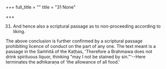 +++
full_title = ""
title = "31 None"

+++


31. And hence also a scriptural passage as to non-proceeding according to liking.

The above conclusion is further confirmed by a scriptural passage prohibiting licence of conduct on the part of any one. The text meant is a passage in the Saṁhitā of the Kaṭḥas, 'Therefore a Brahmawa does not drink spirituous liquor, thinking "may I not be stained by sin."'--Here terminates the adhikaraṇa of 'the allowance of all food.'

